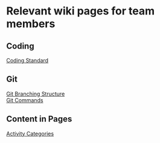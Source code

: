 # Relevant wiki pages for team members
## Coding
[Coding Standard](/Documentation/Coding-Standard)

## Git
[Git Branching Structure](/Documentation/Git-Branching-Structure)\
[Git Commands](/Tutorial/Git-Commands)

## Content in Pages
[Activity Categories](/Research/Activity-Categories)